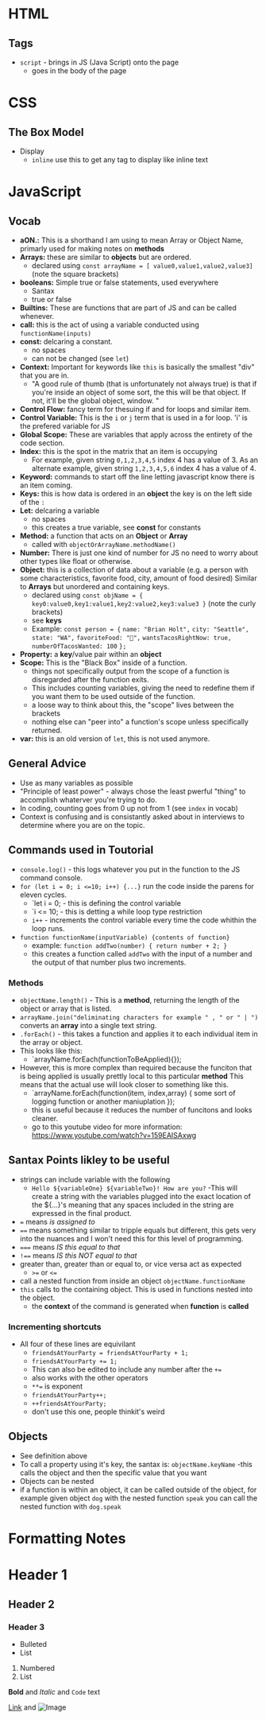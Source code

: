 # HTML
## Tags
- `script` - brings in JS (Java Script) onto the page 
  - goes in the body of the page 
# CSS
## The Box Model
- Display
  - `inline` use this to get any tag to display like inline text
 # JavaScript
 ## Vocab 
 - **aON.:** This is a shorthand I am using to mean Array or Object Name, primarly used for making notes on **methods**
 - **Arrays:** these are similar to **objects** but are ordered.
   - declared using `const arrayName = [ value0,value1,value2,value3]` (note the square brackets)
 - **booleans:** Simple true or false statements, used everywhere
   - Santax 
    - true or false
 - **Builtins:** These are functions that are part of JS and can be called whenever. 
 - **call:** this is the act of using a variable conducted using `functionName(inputs)`
 - **const:** delcaring a constant. 
   - no spaces
   - can not be changed (see `let`)
 - **Context:** Important for keywords like `this` is basically the smallest "div" that you are in. 
   - "A good rule of thumb (that is unfortunately not always true) is that if you're inside an object of some sort, the this will be that object. If not, it'll be the global object, window. "
 - **Control Flow:** fancy term for thesuing if and for loops and similar item.
 - **Control Variable:** This is the `i` or `j` term that is used in a for loop. 'i' is the prefered variable for JS
 - **Global Scope:** These are variables that apply across the entirety of the code section. 
 - **Index:** this is the spot in the matrix that an item is occupying
   - For example, given string `0,1,2,3,4,5` index 4 has a value of 3. As an alternate example, given string `1,2,3,4,5,6` index 4 has a value of 4. 
 - **Keyword:** commands to start off the line letting javascript know there is an item coming.
 - **Keys:** this is how data is ordered in an **object** the key is on the left side of the `:`
 - **Let:** delcaring a variable 
   - no spaces
   - this creates a true variable, see **const** for constants
 - **Method:** a function that acts on an **Object** or **Array** 
   - called with `objectOrArrayName.methodName()`
 - **Number:** There is just one kind of number for JS no need to worry about other types like float or otherwise.
 - **Object:** this is a collection of data about a variable (e.g. a person with some characteristics, favorite food, city, amount of food desired) Similar to **Arrays** but unordered and containing keys.
   - declared using `const objName = { key0:value0,key1:value1,key2:value2,key3:value3 }` (note the curly brackets)
   - see **keys**
   - Example: `const person = {`
                `name: "Brian Holt",`
                `city: "Seattle",`
                `state: "WA",`
                `favoriteFood: "🌮",`
                `wantsTacosRightNow: true,`
                `numberOfTacosWanted: 100`
              `};`
 - **Property:** a **key**/value pair within an **object**
 - **Scope:** This is the "Black Box" inside of a function. 
   - things not specifically output from the scope of a function is disregarded after the function exits.
   - This includes counting variables, giving the need to redefine them if you want them to be used outside of the function. 
   - a loose way to think about this, the "scope" lives between the brackets
   - nothing else can "peer into" a function's scope unless specifically returned. 
 - **var:** this is an old version of `let`, this is not used anymore. 
 
 
 
 ## General Advice
 - Use as many variables as possible 
 - "Principle of least power" - always chose the least pwerful "thing" to accomplish whaterver you're trying to do. 
 - In coding, counting goes from 0 up not from 1 (see `index` in vocab)
 - Context is confusing and is consistantly asked about in interviews to determine where you are on the topic. 
 ## Commands used in Toutorial
 -  `console.log()` - this logs whatever you put in the function to the JS command console.
 - `for (let i = 0; i <=10; i++) {...}` run the code inside the parens for eleven cycles.
   - `let i = 0; - this is defining the control variable
   - `i <= 10; - this is detting a while loop type restriction
   - `i++` - increments the control variable every time the code whithin the loop runs.
 - `function functionName(inputVariable) {contents of function}`
   - example: `function addTwo(number) { return number + 2; }`
    - this creates a function called `addTwo` with the input of a number and the output of that number plus two increments. 
    
 ### Methods 
 - `objectName.length()` - This is a **method**, returning the length of the object or array that is listed. 
 - `arrayName.join("deliminating characters for example " , " or " | ")` converts an **array** into a single text string.
 - `.forEach()` - this takes a function and applies it to each individual item in the array or object.
  - This looks like this:
    - `arrayName.forEach(functionToBeApplied){});
  - However, this is more complex than required because the funciton that is being applied is usually prettly local to this particular **method** This means that the actual use will look closer to something like this. 
    - `arrayName.forEach(function(item, index,array) { some sort of logging function or another maniuplation });
     - this is useful because it reduces the number of funcitons and looks cleaner. 
     - go to this youtube video for more information: https://www.youtube.com/watch?v=159EAISAxwg
 
 
 ## Santax Points likley to be useful
 - strings can include variable with the following 
   - `Hello ${variableOne} ${variableTwo}! How are you?`
     -This will create a string with the variables plugged into the exact location of the ${...}'s meaning that any spaces included in the string are expressed in the final product.
 - `=` means *is assigned to*
 - `==` means something similar to tripple equals but different, this gets very into the nuances and I won't need this for this level of programming. 
 - `===` means *IS this equal to that*
 - `!==` means *IS this NOT equal to that*
 - greater than, greater than or equal to, or vice versa act as expected
   - `>=` or `<=`
 - call a nested function from inside an object `objectName.functionName`
 - `this` calls to the containing object. This is used in functions nested into the object. 
   - the **context** of the command is generated when **function** is **called**
### Incrementing shortcuts
  - All four of these lines are equivilant  
    - `friendsAtYourParty = friendsAtYourParty + 1;`
    - `friendsAtYourParty += 1;`
     - This can also be edited to include any number after the `+=`
     - also works with the other operators
      - `**=` is exponent
    - `friendsAtYourParty++;`
    - `++friendsAtYourParty;`
     - don't use this one, people thinkit's weird 
## Objects
- See definition above 
- To call a property using it's key, the santax is: `objectName.keyName`
  -this calls the object and then the specific value that you want 
- Objects can be nested 
- if a function is within an object, it can be called outside of the object, for example given object `dog` with the nested function `speak` you can call the nested function with `dog.speak`
 
 
   
 



# Formatting Notes

# Header 1
## Header 2
### Header 3

- Bulleted
- List

1. Numbered
2. List

**Bold** and _Italic_ and `Code` text

[Link](url) and ![Image](src)
